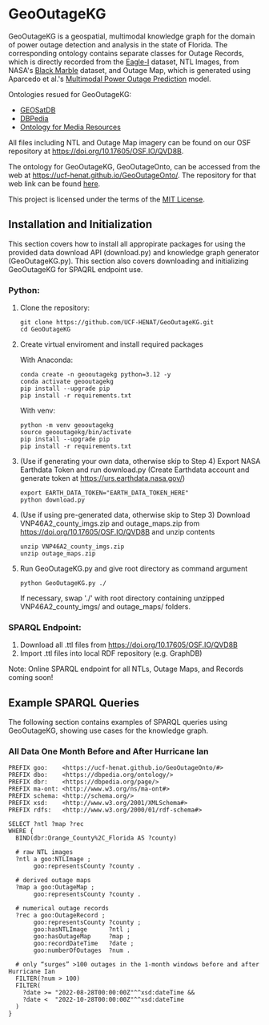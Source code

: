 # GeoOutageKG

GeoOutageKG is a geospatial, multimodal knowledge graph for the domain of power outage detection and analysis in the state of Florida. The corresponding ontology contains separate classes for Outage Records, which is directly recorded from the [Eagle-I](https://doi.org/10.13139/ORNLNCCS/1975202) dataset, NTL Images, from NASA's [Black Marble](https://doi.org/10.1016/j.rse.2018.03.017) dataset, and Outage Map, which is generated using Aparcedo et al.'s [Multimodal Power Outage Prediction](https://doi.org/10.48550/arXiv.2410.00017) model.

Ontologies resued for GeoOutageKG:
- [GEOSatDB](https://doi.org/10.1080/20964471.2024.2331992)
- [DBPedia](https://www.dbpedia.org/)
- [Ontology for Media Resources](https://www.w3.org/ns/ma-ont)

All files including NTL and Outage Map imagery can be found on our OSF repository at https://doi.org/10.17605/OSF.IO/QVD8B.

The ontology for GeoOutageKG, GeoOutageOnto, can be accessed from the web at https://ucf-henat.github.io/GeoOutageOnto/. The repository for that web link can be found [here](https://github.com/UCF-HENAT/GeoOutageOnto).

This project is licensed under the terms of the [MIT License](./LICENSE).

## Installation and Initialization

This section covers how to install all appropirate packages for using the provided data download API (download.py) and knowledge graph generator (GeoOutageKG.py). This section also covers downloading and initializing GeoOutageKG for SPAQRL endpoint use.

### Python:
1. Clone the repository:

    ```
    git clone https://github.com/UCF-HENAT/GeoOutageKG.git
    cd GeoOutageKG
    ```

2. Create virtual enviroment and install required packages
    
    With Anaconda:
    ```
    conda create -n geooutagekg python=3.12 -y
    conda activate geooutagekg
    pip install --upgrade pip
    pip install -r requirements.txt
    ```

    With venv:
    ```
    python -m venv geooutagekg
    source geooutagekg/bin/activate
    pip install --upgrade pip
    pip install -r requirements.txt
    ```

3. (Use if generating your own data, otherwise skip to Step 4) Export NASA Earthdata Token and run download.py (Create Earthdata account and generate token at https://urs.earthdata.nasa.gov/)

    ```
    export EARTH_DATA_TOKEN="EARTH_DATA_TOKEN_HERE"
    python download.py
    ```

4. (Use if using pre-generated data, otherwise skip to Step 3) Download VNP46A2_county_imgs.zip and outage_maps.zip from https://doi.org/10.17605/OSF.IO/QVD8B and unzip contents

    ```
    unzip VNP46A2_county_imgs.zip
    unzip outage_maps.zip
    ```

5. Run GeoOutageKG.py and give root directory as command argument
    ```
    python GeoOutageKG.py ./
    ```

    If necessary, swap './' with root directory containing unzipped VNP46A2_county_imgs/ and outage_maps/ folders.

### SPARQL Endpoint:
1. Download all .ttl files from https://doi.org/10.17605/OSF.IO/QVD8B
2. Import .ttl files into local RDF repository (e.g. GraphDB)

Note: Online SPARQL endpoint for all NTLs, Outage Maps, and Records coming soon!

## Example SPARQL Queries
The following section contains examples of SPARQL queries using GeoOutageKG, showing use cases for the knowledge graph.

### All Data One Month Before and After Hurricane Ian
```SPARQL
PREFIX goo:    <https://ucf-henat.github.io/GeoOutageOnto/#>
PREFIX dbo:    <https://dbpedia.org/ontology/>
PREFIX dbr:    <https://dbpedia.org/page/> 
PREFIX ma-ont: <http://www.w3.org/ns/ma-ont#>
PREFIX schema: <http://schema.org/>
PREFIX xsd:    <http://www.w3.org/2001/XMLSchema#>
PREFIX rdfs:   <http://www.w3.org/2000/01/rdf-schema#>

SELECT ?ntl ?map ?rec
WHERE {
  BIND(dbr:Orange_County%2C_Florida AS ?county)
    
  # raw NTL images
  ?ntl a goo:NTLImage ;
       goo:representsCounty ?county .

  # derived outage maps
  ?map a goo:OutageMap ;
       goo:representsCounty ?county .

  # numerical outage records
  ?rec a goo:OutageRecord ;
       goo:representsCounty ?county ;
       goo:hasNTLImage      ?ntl ;
       goo:hasOutageMap     ?map ;
       goo:recordDateTime   ?date ;
       goo:numberOfOutages  ?num .

  # only “surges” >100 outages in the 1-month windows before and after Hurricane Ian
  FILTER(?num > 100)
  FILTER(
    ?date >= "2022-08-28T00:00:00Z"^^xsd:dateTime &&
    ?date <  "2022-10-28T00:00:00Z"^^xsd:dateTime
  )
}
```
